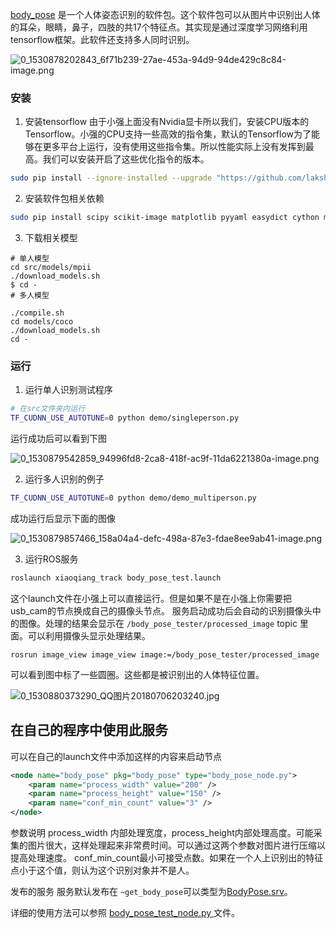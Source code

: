 [body_pose](https://github.com/BluewhaleRobot/body_pose) 是一个人体姿态识别的软件包。这个软件包可以从图片中识别出人体的耳朵，眼睛，鼻子，四肢的共17个特征点。其实现是通过深度学习网络利用tensorflow框架。此软件还支持多人同时识别。

![0_1530878202843_6f71b239-27ae-453a-94d9-94de429c8c84-image.png](/assets/uploads/files/1530878219879-6f71b239-27ae-453a-94d9-94de429c8c84-image-resized.png) 

### 安装
1. 安装tensorflow
由于小强上面没有Nvidia显卡所以我们，安装CPU版本的Tensorflow。小强的CPU支持一些高效的指令集，默认的Tensorflow为了能够在更多平台上运行，没有使用这些指令集。所以性能实际上没有发挥到最高。我们可以安装开启了这些优化指令的版本。

```bash
sudo pip install --ignore-installed --upgrade "https://github.com/lakshayg/tensorflow-build/raw/master/tensorflow-1.4.0-cp27-cp27mu-linux_x86_64.whl"
```

2. 安装软件包相关依赖

```bash
sudo pip install scipy scikit-image matplotlib pyyaml easydict cython munkres
```

3. 下载相关模型

```
# 单人模型
cd src/models/mpii
./download_models.sh
$ cd -
# 多人模型

./compile.sh
cd models/coco
./download_models.sh
cd -
```

### 运行

1. 运行单人识别测试程序

```bash
# 在src文件夹内运行
TF_CUDNN_USE_AUTOTUNE=0 python demo/singleperson.py
```

运行成功后可以看到下图

![0_1530879542859_94996fd8-2ca8-418f-ac9f-11da6221380a-image.png](/assets/uploads/files/1530879564082-94996fd8-2ca8-418f-ac9f-11da6221380a-image-resized.png) 

2. 运行多人识别的例子

```bash
TF_CUDNN_USE_AUTOTUNE=0 python demo/demo_multiperson.py
```

成功运行后显示下面的图像

![0_1530879857466_158a04a4-defc-498a-87e3-fdae8ee9ab41-image.png](/assets/uploads/files/1530879880168-158a04a4-defc-498a-87e3-fdae8ee9ab41-image-resized.png) 

3. 运行ROS服务

```bash
roslaunch xiaoqiang_track body_pose_test.launch
```
这个launch文件在小强上可以直接运行。但是如果不是在小强上你需要把usb_cam的节点换成自己的摄像头节点。
服务启动成功后会自动的识别摄像头中的图像。处理的结果会显示在 `/body_pose_tester/processed_image` topic 里面。可以利用摄像头显示处理结果。

```
rosrun image_view image_view image:=/body_pose_tester/processed_image
```

可以看到图中标了一些圆圈。这些都是被识别出的人体特征位置。

 ![0_1530880373290_QQ图片20180706203240.jpg](/assets/uploads/files/1530880392561-qq图片20180706203240-resized.jpg) 

## 在自己的程序中使用此服务

可以在自己的launch文件中添加这样的内容来启动节点

```xml
<node name="body_pose" pkg="body_pose" type="body_pose_node.py">
    <param name="process_width" value="200" />
    <param name="process_height" value="150" />
    <param name="conf_min_count" value="3" />
</node>
```

参数说明
process_width 内部处理宽度，process_height内部处理高度。可能采集的图片很大，这样处理起来非常费时间。可以通过这两个参数对图片进行压缩以提高处理速度。
conf_min_count最小可接受点数。如果在一个人上识别出的特征点小于这个值，则认为这个识别对象并不是人。

发布的服务
服务默认发布在 `~get_body_pose`可以类型为[BodyPose.srv](https://github.com/BluewhaleRobot/body_pose/blob/master/srv/BodyPose.srv)。

详细的使用方法可以参照 [body_pose_test_node.py ](https://github.com/BluewhaleRobot/body_pose/blob/master/src/body_pose_test_node.py)文件。